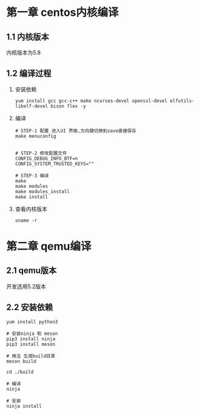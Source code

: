 # 第一章 centos内核编译



## 1.1 内核版本

内核版本为5.8





## 1.2 编译过程

1. 安装依赖

   ```shell
   yum install gcc gcc-c++ make ncurses-devel openssl-devel elfutils-libelf-devel bison flex -y
   ```

2. 编译

   ```shell
   # STEP-1 配置 进入UI 界面,方向键切换到save直接保存
   make menuconfig
   
   
   # STEP-2 修改配置文件
   CONFIG_DEBUG_INFO_BTF=n
   CONFIG_SYSTEM_TRUSTED_KEYS=""
   
   # STEP-3 编译
   make
   make modules
   make modules_install
   make install
   ```

3. 查看内核版本

   ```shell
   uname -r
   ```

   





# 第二章 qemu编译



## 2.1 qemu版本

开发选用5.2版本



## 2.2 安装依赖

```shell
yum install python3

# 安装ninja 和 meson
pip3 install ninja
pip3 install meson

# 用法 生成build目录
meson build

cd ./build

# 编译
ninja 

# 安装
ninja install
```





